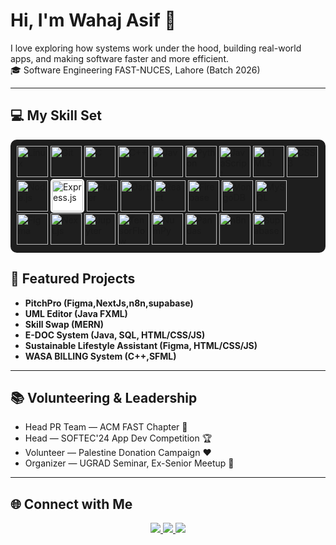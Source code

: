 <h1 align="left">Hi, I'm Wahaj Asif 👋</h1>

<p align="left">
I love exploring how systems work under the hood, building real-world apps, and making software faster and more efficient.<br>
🎓 Software Engineering FAST-NUCES, Lahore (Batch 2026)<br>
</p>

---

## 💻 My Skill Set

<p align="left" style="background-color: #1e1e1e; padding: 10px; border-radius: 10px;">
  <img src="https://cdn.jsdelivr.net/gh/devicons/devicon/icons/linux/linux-original.svg" width="50" alt="Linux"/>
  <img src="https://cdn.jsdelivr.net/gh/devicons/devicon/icons/git/git-original.svg" width="50" alt="Git"/>
  <img src="https://cdn.jsdelivr.net/gh/devicons/devicon/icons/c/c-original.svg" width="50" alt="C"/>
  <img src="https://cdn.jsdelivr.net/gh/devicons/devicon/icons/cplusplus/cplusplus-original.svg" width="50" alt="C++"/>
  <img src="https://cdn.jsdelivr.net/gh/devicons/devicon/icons/java/java-original.svg" width="50" alt="Java"/>
  <img src="https://cdn.jsdelivr.net/gh/devicons/devicon/icons/python/python-original.svg" width="50" alt="Python"/>
  <img src="https://cdn.jsdelivr.net/gh/devicons/devicon/icons/javascript/javascript-original.svg" width="50" alt="JavaScript"/>
  <img src="https://cdn.jsdelivr.net/gh/devicons/devicon/icons/html5/html5-original.svg" width="50" alt="HTML5"/>
  <img src="https://cdn.jsdelivr.net/gh/devicons/devicon/icons/css3/css3-original.svg" width="50" alt="CSS3"/>
  <img src="https://cdn.jsdelivr.net/gh/devicons/devicon/icons/nodejs/nodejs-original.svg" width="50" alt="Node.js"/>
  <img src="https://upload.wikimedia.org/wikipedia/commons/6/64/Expressjs.png" width="50" alt="Express.js" style="background-color: white; padding: 2px; border-radius: 5px"/>
  <img src="https://cdn.jsdelivr.net/gh/devicons/devicon/icons/flutter/flutter-original.svg" width="50" alt="Flutter"/>
  <img src="https://cdn.jsdelivr.net/gh/devicons/devicon/icons/dart/dart-original.svg" width="50" alt="Dart"/>
  <img src="https://cdn.jsdelivr.net/gh/devicons/devicon/icons/react/react-original.svg" width="50" alt="React"/>
  <img src="https://cdn.jsdelivr.net/gh/devicons/devicon/icons/firebase/firebase-plain.svg" width="50" alt="Firebase"/>
  <img src="https://cdn.jsdelivr.net/gh/devicons/devicon/icons/mongodb/mongodb-original.svg" width="50" alt="MongoDB"/>
  <img src="https://cdn.jsdelivr.net/gh/devicons/devicon/icons/mysql/mysql-original.svg" width="50" alt="MySQL"/>
  <img src="https://cdn.jsdelivr.net/gh/devicons/devicon/icons/figma/figma-original.svg" width="50" alt="Figma"/>
  <img src="https://cdn.jsdelivr.net/gh/devicons/devicon/icons/nextjs/nextjs-original.svg" width="50" alt="Next.js"/>
  <img src="https://cdn.jsdelivr.net/gh/devicons/devicon/icons/jupyter/jupyter-original.svg" width="50" alt="Jupyter"/>
  <img src="https://cdn.jsdelivr.net/gh/devicons/devicon/icons/tensorflow/tensorflow-original.svg" width="50" alt="TensorFlow"/>
  <img src="https://cdn.jsdelivr.net/gh/devicons/devicon/icons/numpy/numpy-original.svg" width="50" alt="NumPy"/>
  <img src="https://cdn.jsdelivr.net/gh/devicons/devicon/icons/pandas/pandas-original.svg" width="50" alt="Pandas"/>
  <img src="https://avatars.githubusercontent.com/u/45427310?s=200&v=4" width="50" alt="n8n"/>
  <img src="https://avatars.githubusercontent.com/u/54469796?s=200&v=4" width="50" alt="Supabase"/>
</p>

## 📌 Featured Projects
- **PitchPro (Figma,NextJs,n8n,supabase)**
- **UML Editor (Java FXML)**
- **Skill Swap (MERN)**
- **E-DOC System (Java, SQL, HTML/CSS/JS)**
- **Sustainable Lifestyle Assistant (Figma, HTML/CSS/JS)**
- **WASA BILLING System (C++,SFML)**
---

## 📚 Volunteering & Leadership

- Head PR Team — ACM FAST Chapter 💼  
- Head — SOFTEC'24 App Dev Competition 🏆  
- Volunteer — Palestine Donation Campaign ❤️  
- Organizer — UGRAD Seminar, Ex-Senior Meetup 🎤  

---

## 🌐 Connect with Me

<p align="center">
  <a href="https://github.com/coderwahaj">
    <img src="https://img.shields.io/badge/GitHub-100000?style=for-the-badge&logo=github&logoColor=white"/>
  </a>
  <a href="https://www.linkedin.com/in/muhammad-wahaj-asif-7a9118254/">
    <img src="https://img.shields.io/badge/LinkedIn-0A66C2?style=for-the-badge&logo=linkedin&logoColor=white"/>
  </a>
  <a href="mailto:wahajasif488@gmail.com">
    <img src="https://img.shields.io/badge/Gmail-D14836?style=for-the-badge&logo=gmail&logoColor=white"/>
  </a>
</p>
